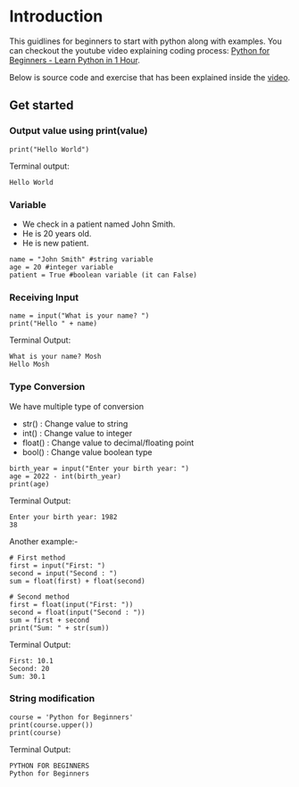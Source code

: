 # Introduction
This guidlines for beginners to start with python along with examples.
You can checkout the youtube video explaining coding process: [Python for Beginners - Learn Python in 1 Hour](https://www.youtube.com/watch?v=kqtD5dpn9C8&ab_channel=ProgrammingwithMosh).

Below is source code and exercise that has been explained inside the [video](https://www.youtube.com/watch?v=kqtD5dpn9C8&ab_channel=ProgrammingwithMosh).

## Get started

### Output value using print(value)
```python:
print("Hello World")
```
Terminal output:
```
Hello World
```
### Variable
- We check in a patient named John Smith.
- He is 20 years old.
- He is new patient.
```python:
name = "John Smith" #string variable
age = 20 #integer variable
patient = True #boolean variable (it can False)
```
### Receiving Input
```python:
name = input("What is your name? ")
print("Hello " + name)
```
Terminal Output:
```
What is your name? Mosh
Hello Mosh
```
### Type Conversion

We have multiple type of conversion

 - str() : Change value to string
 - int() : Change value to integer
 - float() : Change value to decimal/floating point
 - bool() : Change value boolean type

```python:
birth_year = input("Enter your birth year: ")
age = 2022 - int(birth_year)
print(age)
``` 
Terminal Output:
```
Enter your birth year: 1982
38
```
Another example:-
```python:
# First method
first = input("First: ")
second = input("Second : ")
sum = float(first) + float(second)

# Second method
first = float(input("First: "))
second = float(input("Second : "))
sum = first + second
print("Sum: " + str(sum))
``` 
Terminal Output:
```
First: 10.1
Second: 20
Sum: 30.1
```
### String modification
```python:
course = 'Python for Beginners'
print(course.upper())
print(course)
```
Terminal Output:
```
PYTHON FOR BEGINNERS
Python for Beginners
```
